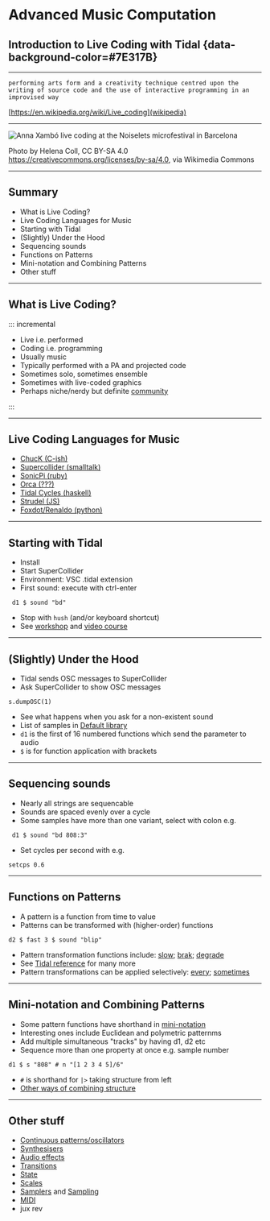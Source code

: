 # Advanced Music Computation
## Introduction to Live Coding with Tidal {data-background-color=#7E317B}

---

`performing arts form and a creativity technique centred upon the writing of source code and the use of interactive programming in an improvised way`

[https://en.wikipedia.org/wiki/Live_coding](wikipedia)

---


![Anna Xambó live coding at the Noiselets microfestival in Barcelona](https://upload.wikimedia.org/wikipedia/commons/0/07/Anna_Xamb%C3%B3_live_coding_at_the_Noiselets_microfestival_in_Barcelona.jpg)

Photo by Helena Coll, CC BY-SA 4.0 <https://creativecommons.org/licenses/by-sa/4.0>, via Wikimedia Commons

---

## Summary

- What is Live Coding?
- Live Coding Languages for Music
- Starting with Tidal
- (Slightly) Under the Hood
- Sequencing sounds
- Functions on Patterns
- Mini-notation and Combining Patterns
- Other stuff

---

## What is Live Coding?

::: incremental

- Live i.e. performed
- Coding i.e. programming
- Usually music
- Typically performed with a PA and projected code
- Sometimes solo, sometimes ensemble
- Sometimes with live-coded graphics
- Perhaps niche/nerdy but definite [community](https://blog.toplap.org/)

:::

---

## Live Coding Languages for Music

- [ChucK (C-ish)](http://chuck.cs.princeton.edu/)
- [Supercollider (smalltalk)](https://supercollider.github.io/)
- [SonicPi (ruby)](https://sonic-pi.net/)
- [Orca (???)](https://100r.co/site/orca.html)
- [Tidal Cycles (haskell)](https://tidalcycles.org/)
- [Strudel (JS)](https://strudel.cc/)
- [Foxdot/Renaldo (python)](https://github.com/e-lie/renardo)

---

## Starting with Tidal

- Install
- Start SuperCollider
- Environment: VSC .tidal extension
- First sound: execute with ctrl-enter

``` d1 $ sound "bd"```

- Stop with `hush` (and/or keyboard shortcut)
- See [workshop](https://tidalcycles.org/docs/patternlib/tutorials/workshop) and [video course](https://tidalcycles.org/docs/patternlib/tutorials/course1)

---

## (Slightly) Under the Hood

- Tidal sends OSC messages to SuperCollider
- Ask SuperCollider to show OSC messages

```s.dumpOSC(1)```

- See what happens when you ask for a non-existent sound
- List of samples in [Default library](https://tidalcycles.org/docs/configuration/AudioSamples/default_library/)
- `d1` is the first of 16 numbered functions which send the parameter to audio
- `$` is for function application with brackets

---

## Sequencing sounds

- Nearly all strings are sequencable
- Sounds are spaced evenly over a cycle
- Some samples have more than one variant, select with colon e.g.

``` d1 $ sound "bd 808:3"```

- Set cycles per second with e.g. 

```setcps 0.6```

---

## Functions on Patterns

- A pattern is a function from time to value
- Patterns can be transformed with (higher-order) functions

```d2 $ fast 3 $ sound "blip"```

- Pattern transformation functions include: [slow](https://tidalcycles.org/docs/reference/time/#speeding-up-slowing-down); [brak](https://tidalcycles.org/docs/reference/concatenation/#brak); [degrade](https://tidalcycles.org/docs/reference/alteration/#degrade)
- See [Tidal reference](https://tidalcycles.org/docs/reference/cycles) for many more
- Pattern transformations can be applied selectively: [every](https://tidalcycles.org/docs/reference/conditions/#every); [sometimes](https://tidalcycles.org/docs/reference/randomness/#the-sometimes-family)

---

## Mini-notation and Combining Patterns

- Some pattern functions have shorthand in [mini-notation](https://tidalcycles.org/docs/reference/mini_notation)
- Interesting ones include Euclidean and polymetric patternms
- Add multiple simultaneous "tracks" by having d1, d2 etc
- Sequence more than one property at once e.g. sample number

```d1 $ s "808" # n "[1 2 3 4 5]/6"```

- `#` is shorthand for `|>` taking structure from left
- [Other ways of combining structure](https://tidalcycles.org/docs/reference/pattern_structure)

---

## Other stuff

- [Continuous patterns/oscillators](https://tidalcycles.org/docs/reference/oscillators)
- [Synthesisers](https://tidalcycles.org/docs/reference/synthesizers)
- [Audio effects](https://tidalcycles.org/docs/reference/audio_effects)
- [Transitions](https://tidalcycles.org/docs/reference/transitions)
- [State](https://tidalcycles.org/docs/reference/state_values)
- [Scales](https://tidalcycles.org/docs/reference/harmony_melody)
- [Samplers](https://tidalcycles.org/docs/reference/samplers) and [Sampling](https://tidalcycles.org/docs/reference/sampling)
- [MIDI](https://tidalcycles.org/docs/configuration/MIDIOSC/midi/)
- jux rev
